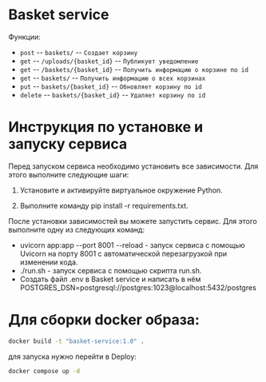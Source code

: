 # Basket service
Функции:
 - `post` -- `baskets/` -- `Создает корзину`
 - `get` -- `/uploads/{basket_id}` -- `Публикует уведомление`
 - `get` -- `/baskets/{basket_id}` -- `Получить информацию о корзине по id`
 - `get` -- `baskets/` -- `Получить информацию о всех корзинах`
 - `put` -- `baskets/{basket_id}` -- `Обновляет корзину по id`
 - `delete` -- `baskets/{basket_id}` -- `Удаляет корзину по id`

# Инструкция по установке и запуску сервиса

Перед запуском сервиса необходимо установить все зависимости. Для этого выполните следующие шаги:

1. Установите и активируйте виртуальное окружение Python.

2. Выполните команду pip install -r requirements.txt.

После установки зависимостей вы можете запустить сервис. Для этого выполните одну из следующих команд:

- uvicorn app:app --port 8001 --reload - запуск сервиса с помощью Uvicorn на порту 8001 с автоматической перезагрузкой при изменении кода.
- ./run.sh - запуск сервиса с помощью скрипта run.sh.
- Создать файл .env в Basket service и написать в нём POSTGRES_DSN=postgresql://postgres:1023@localhost:5432/postgres

# Для сборки docker образа:
```bash
docker build -t "basket-service:1.0" .
```

для запуска нужно перейти в Deploy:
```bash
docker compose up -d
```